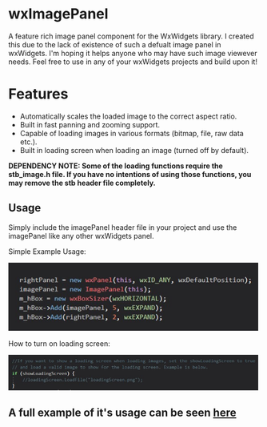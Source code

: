 # wxImagePanel
A feature rich image panel component for the WxWidgets library. I created this due to the lack of existence of such a defualt image panel in wxWidgets. I'm hoping it helps anyone who may have such image viewever needs. Feel free to use in any of your wxWidgets projects and build upon it!

# Features
- Automatically scales the loaded image to the correct aspect ratio. 
- Built in fast panning and zooming support. 
- Capable of loading images in various formats (bitmap, file, raw data etc.).
- Built in loading screen when loading an image (turned off by default).

**DEPENDENCY NOTE: Some of the loading functions require the stb_image.h file. If you have no intentions of using those functions, you may remove the stb header file completely.**

## Usage
Simply include the imagePanel header file in your project and use the imagePanel like any other wxWidgets panel.

  Simple Example Usage:

<a>
<img src="readme_Images/panel1.jpg" width="500"/>
</a>
 
How to turn on loading screen:

<a>
<img src="readme_Images/panel2.jpg" width="500"/>
</a>

## A full example of it's usage can be seen <a href="https://github.com/emirsahin1/ImageBench">here</a> 
